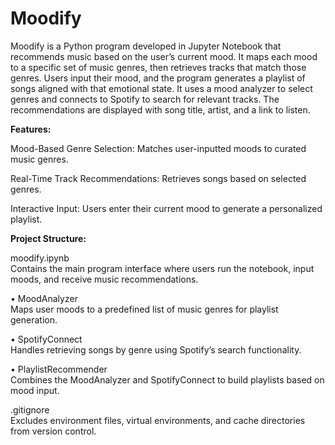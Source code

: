 # Moodify
Moodify is a Python program developed in Jupyter Notebook that recommends music based on the user’s current mood. It maps each mood to a specific set of music genres, then retrieves tracks that match those genres. Users input their mood, and the program generates a playlist of songs aligned with that emotional state. It uses a mood analyzer to select genres and connects to Spotify to search for relevant tracks. The recommendations are displayed with song title, artist, and a link to listen.

**Features:**

Mood-Based Genre Selection: Matches user-inputted moods to curated music genres.

Real-Time Track Recommendations: Retrieves songs based on selected genres.

Interactive Input: Users enter their current mood to generate a personalized playlist.

**Project Structure:**

moodify.ipynb   
Contains the main program interface where users run the notebook, input moods, and receive music recommendations.

• MoodAnalyzer    
  Maps user moods to a predefined list of music genres for playlist generation.

• SpotifyConnect   
  Handles retrieving songs by genre using Spotify’s search functionality.

• PlaylistRecommender   
  Combines the MoodAnalyzer and SpotifyConnect to build playlists based on mood input.

.gitignore   
Excludes environment files, virtual environments, and cache directories from version control.
